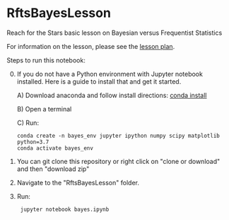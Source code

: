 # RftsBayesLesson
Reach for the Stars basic lesson on Bayesian versus Frequentist Statistics

For information on the lesson, please see the [lesson plan](https://github.com/CIERA-Northwestern/RftsBayesLesson/blob/master/lesson_plan.pdf).

Steps to run this notebook:

 0) If you do not have a Python environment with Jupyter notebook installed. Here is a guide to install that and get it started. 

 	A) Download anaconda and follow install directions: [conda install](https://docs.anaconda.com/anaconda/install/)

 	B) Open a terminal

 	C) Run: 

 		conda create -n bayes_env jupyter ipython numpy scipy matplotlib python=3.7
 		conda activate bayes_env

1) You can git clone this repository or right click on "clone or download" and then "download zip"

2) Navigate to the "RftsBayesLesson" folder.

3) Run:

		jupyter notebook bayes.ipynb

